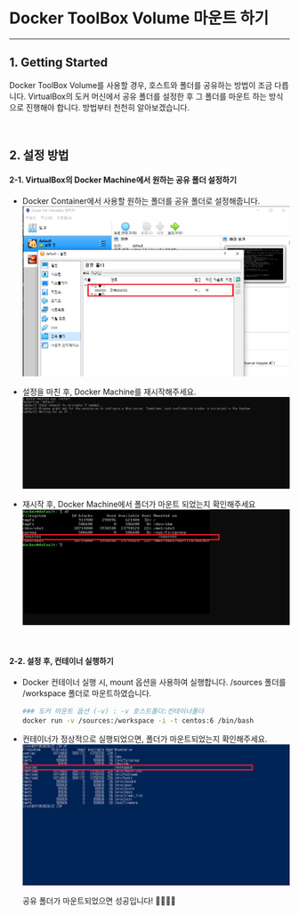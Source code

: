 # Docker ToolBox Volume 마운트 하기
* * *
## **1. Getting Started**
Docker ToolBox Volume를 사용할 경우, 호스트와 폴더를 공유하는 방법이 조금 다릅니다. VirtualBox의 도커 머신에서 공유 폴더를 설정한 후 그 폴더를 마운트 하는 방식으로 진행해야 합니다. 방법부터 천천히 알아보겠습니다.

<br>

## **2. 설정 방법**
#### 2-1. VirtualBox의 Docker Machine에서 원하는 공유 폴더 설정하기   
- Docker Container에서 사용할 원하는 폴더를 공유 폴더로 설정해줍니다.
![ex_screenshot](./assets//docker_machine_sync_folder.png)

- 설정을 마친 후, Docker Machine를 재시작해주세요.
![ex_screenshot](./assets//docker_machine_restart.png)

- 재시작 후, Docker Machine에서 폴더가 마운트 되었는지 확인해주세요
![ex_screenshot](./assets//docker_machine_df.png)

<br>

#### 2-2. 설정 후, 컨테이너 실행하기
- Docker 컨테이너 실행 시, mount 옵션을 사용하여 실행합니다. /sources 폴더를 /workspace 폴더로 마운트하였습니다.
    ``` bash
    ### 도커 마운트 옵션 (-v) : -v 호스트폴더:컨테이너폴더
    docker run -v /sources:/workspace -i -t centos:6 /bin/bash
    ```
- 컨테이너가 정상적으로 실행되었으면, 폴더가 마운트되었는지 확인해주세요.
![ex_screenshot](./assets//docker_machine_result.png)

    공유 폴더가 마운트되었으면 성공입니다! 🎈🎈🎈🎈